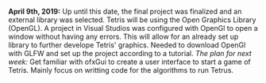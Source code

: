 **April 9th, 2019:**
Up until this date, the final project was finalized and an external library was selected. Tetris will be using the Open Graphics Library
(OpenGL). A project in Visual Studios was configured with OpenGl to open a window without having any errors. This will allow for an already
set up library to further develope Tetris' graphics. Needed to download OpenGl with GLFW and set up the project according to a tutorial. 
*The plan for next week:*
Get familiar with ofxGui to create a user interface to start a game of Tetris. Mainly focus on writting code for the algorithms to run Tetrus. 

